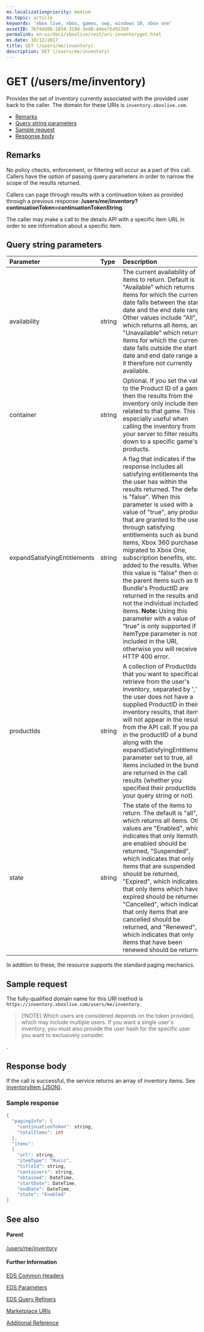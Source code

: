 ```yaml
---
ms.localizationpriority: medium
ms.topic: article
keywords: 'xbox live, xbox, games, uwp, windows 10, xbox one'
assetID: 7b74dd08-2854-319d-3ed0-ddee75d922b9
permalink: en-us/docs/xboxlive/rest/uri-inventoryget.html
ms.date: 10/12/2017
title: GET (/users/me/inventory)
description: GET (/users/me/inventory)
---
```


# GET \(/users/me/inventory\)

Provides the set of inventory currently associated with the provided user back to the caller. The domain for these URIs is `inventory.xboxlive.com`.

* [Remarks](get-users-me-inventory.md#ID4EV)
* [Query string parameters](get-users-me-inventory.md#ID4EHB)
* [Sample request](get-users-me-inventory.md#ID4EDE)
* [Response body](get-users-me-inventory.md#ID4ERE)

## Remarks <a id="ID4EV"></a>

No policy checks, enforcement, or filtering will occur as a part of this call. Callers have the option of passing query parameters in order to narrow the scope of the results returned.

Callers can page through results with a continuation token as provided through a previous response: **/users/me/inventory?continuationToken=continuationTokenString**.

The caller may make a call to the details API with a specific item URL in order to see information about a specific item.

## Query string parameters <a id="ID4EHB"></a>

| Parameter | Type | Description |
| :--- | :--- | :--- |
| availability | string | The current availability of items to return. Default is "Available" which returns items for which the current date falls between the start date and the end date range. Other values include "All", which returns all items, and "Unavailable" which returns items for which the current date falls outside the start date and end date range and it therefore not currently available. |
| container | string | Optional. If you set the value to the Product ID of a game, then the results from the inventory only include items related to that game. This is especially useful when calling the inventory from your server to filter results down to a specific game's products. |
| expandSatisfyingEntitlements | string | A flag that indicates if the response includes all satisfying entitlements that the user has within the results returned. The default is "false". When this parameter is used with a value of "true", any products that are granted to the user through satisfying entitlements such as bundled items, Xbox 360 purchases migrated to Xbox One, subscription benefits, etc. are added to the results. When this value is "false" then only the parent items such as the Bundle's ProductID are returned in the results and not the individual included items. **Note:** Using this parameter with a value of “true” is only supported if the itemType parameter is not included in the URI, otherwise you will receive an HTTP 400 error. |
| productIds | string | A collection of ProductIds that you want to specifically retrieve from the user's inventory, separated by ','.  If the user does not have a supplied ProductID in their inventory results, that item will not appear in the results from the API call. If you pass in the productID of a bundle along with the expandSatisfyingEntitlements parameter set to true, all items included in the bundle are returned in the call results \(whether you specified their productIds in your query string or not\). |
| state | string | The state of the items to return. The default is "all", which returns all items. Other values are "Enabled", which indicates that only itemsthat are enabled should be returned, "Suspended", which indicates that only items that are suspended should be returned, "Expired", which indicates that only items which have expired should be returned, "Cancelled", which indicates that only items that are cancelled should be returned, and "Renewed", which indicates that only items that have been renewed should be returned. |

In addition to these, the resource supports the standard paging mechanics.

## Sample request <a id="ID4EDE"></a>

The fully-qualified domain name for this URI method is `https://inventory.xboxlive.com/users/me/inventory.`

> \[!NOTE\] Which users are considered depends on the token provided, which may include multiple users. If you want a single user's inventory, you must also provide the user hash for the specific user you want to exclusively consider.

.

## Response body <a id="ID4ERE"></a>

If the call is successful, the service returns an array of inventory items. See [inventoryItem \(JSON\)](https://github.com/LucienHH/docs-xsapi/tree/8aaeb3d77dec37e3bd2a1d99ea913649665f2490/json/json-inventoryitem.md).

### Sample response <a id="ID4E4E"></a>

```cpp
{
  "pagingInfo": {
    "continuationToken": string,
    "totalItems": int
  },
  "items":
  {
    "url": string,
    "itemType": "Music",
    "titleId": string,
    "containers": string,
    "obtained": DateTime,
    "startDate": DateTime,
    "endDate": DateTime,
    "state": "Enabled"  
}
```

## See also <a id="ID4EHF"></a>

#### Parent <a id="ID4EJF"></a>

[/users/me/inventory](https://github.com/LucienHH/docs-xsapi/tree/8aaeb3d77dec37e3bd2a1d99ea913649665f2490/work-in-progress/marketplace/uri-inventory.md)

#### Further Information <a id="ID4ETF"></a>

[EDS Common Headers](https://github.com/LucienHH/docs-xsapi/tree/8aaeb3d77dec37e3bd2a1d99ea913649665f2490/additional/edscommonheaders.md)

[EDS Parameters](https://github.com/LucienHH/docs-xsapi/tree/8aaeb3d77dec37e3bd2a1d99ea913649665f2490/additional/edsparameters.md)

[EDS Query Refiners](https://github.com/LucienHH/docs-xsapi/tree/8aaeb3d77dec37e3bd2a1d99ea913649665f2490/additional/edsqueryrefiners.md)

[Marketplace URIs](https://github.com/LucienHH/docs-xsapi/tree/8aaeb3d77dec37e3bd2a1d99ea913649665f2490/work-in-progress/marketplace/atoc-reference-marketplace.md)

[Additional Reference](https://github.com/LucienHH/docs-xsapi/tree/8aaeb3d77dec37e3bd2a1d99ea913649665f2490/additional/atoc-xboxlivews-reference-additional.md)


